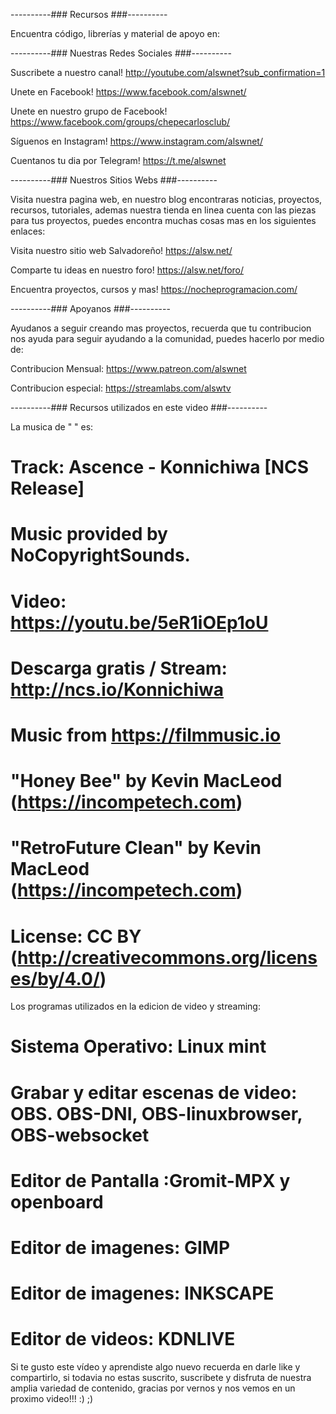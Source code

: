----------### Recursos ###----------

Encuentra código, librerías y material de apoyo en:


----------### Nuestras Redes Sociales ###----------

Suscribete a nuestro canal!
http://youtube.com/alswnet?sub_confirmation=1

Unete en Facebook!
https://www.facebook.com/alswnet/

Unete en nuestro grupo de Facebook!
https://www.facebook.com/groups/chepecarlosclub/

Síguenos en Instagram!
https://www.instagram.com/alswnet/

Cuentanos tu dia por Telegram!
https://t.me/alswnet


----------### Nuestros Sitios Webs ###----------

Visita nuestra pagina web, en nuestro blog encontraras noticias, proyectos, recursos, tutoriales, ademas nuestra tienda en linea cuenta con las piezas para tus proyectos, puedes encontra muchas cosas mas en los siguientes enlaces:

Visita nuestro sitio web Salvadoreño!
https://alsw.net/

Comparte tu ideas en nuestro foro!
https://alsw.net/foro/

Encuentra proyectos, cursos y mas!
https://nocheprogramacion.com/


----------### Apoyanos ###----------

Ayudanos a seguir creando mas proyectos, recuerda que tu contribucion nos ayuda para seguir ayudando a la comunidad, puedes hacerlo por medio de:

Contribucion Mensual:
https://www.patreon.com/alswnet

Contribucion especial:
https://streamlabs.com/alswtv


----------### Recursos utilizados en este video ###----------

La musica de " " es:
# Track: Ascence - Konnichiwa [NCS Release]
# Music provided by NoCopyrightSounds.
# Video: https://youtu.be/5eR1iOEp1oU
# Descarga gratis / Stream: http://ncs.io/Konnichiwa

# Music from https://filmmusic.io
# "Honey Bee" by Kevin MacLeod (https://incompetech.com)
# "RetroFuture Clean" by Kevin MacLeod (https://incompetech.com)
# License: CC BY (http://creativecommons.org/licenses/by/4.0/)

Los programas utilizados en la edicion de video y streaming:
# Sistema Operativo: Linux mint
# Grabar y editar escenas de video: OBS. OBS-DNI,  OBS-linuxbrowser, OBS-websocket
# Editor de Pantalla :Gromit-MPX y openboard
# Editor de imagenes: GIMP
# Editor de imagenes: INKSCAPE
# Editor de videos: KDNLIVE

Si te gusto este vídeo y aprendiste algo nuevo recuerda en darle like y compartirlo, si todavia no estas suscrito, suscribete y disfruta de nuestra amplia variedad de contenido, gracias por vernos y nos vemos en un proximo video!!! :) ;)
